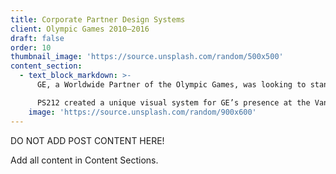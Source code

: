 ```yaml
---
title: Corporate Partner Design Systems
client: Olympic Games 2010–2016
draft: false
order: 10
thumbnail_image: 'https://source.unsplash.com/random/500x500'
content_section:
  - text_block_markdown: >-
      GE, a Worldwide Partner of the Olympic Games, was looking to stand out from the crowd of competing worldwide and national team partners.

      PS212 created a unique visual system for GE’s presence at the Vancouver, London, and Sochi Games—one that leverages GE’s corporate brand system to tell a relevant story of the Games. Each of the design systems that PS212 developed are different from each other but the primary story has remained the same—the lasting impression of athletes and infrastructure.​
    image: 'https://source.unsplash.com/random/900x600'
---
```

DO NOT ADD POST CONTENT HERE!

Add all content in Content Sections.
